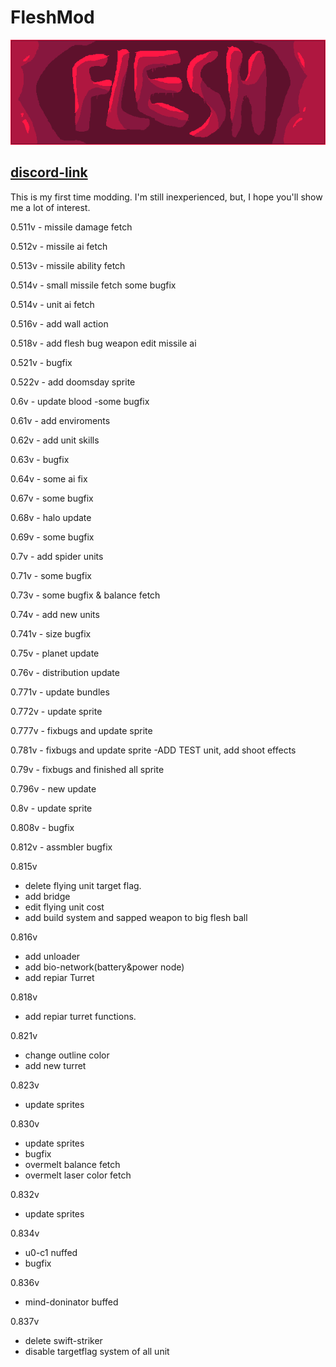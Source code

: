 # FleshMod
![logo](https://github.com/FallingDice/flesh-mod/blob/master/logo.png)

## [discord-link](https://discord.gg/WEtrSxuWPk)

This is my first time modding. I'm still inexperienced, but, I hope you'll show me a lot of interest.

0.511v - missile damage fetch

0.512v - missile ai fetch

0.513v - missile ability fetch

0.514v - small missile fetch
some bugfix

0.514v - unit ai fetch

0.516v - add wall action

0.518v - add flesh bug weapon
edit missile ai

0.521v - bugfix

0.522v - add doomsday sprite

0.6v - update blood
-some bugfix

0.61v - add enviroments

0.62v - add unit skills

0.63v - bugfix

0.64v - some ai fix

0.67v - some bugfix

0.68v - halo update

0.69v - some bugfix

0.7v - add spider units

0.71v - some bugfix

0.73v - some bugfix & balance fetch

0.74v - add new units

0.741v - size bugfix

0.75v - planet update

0.76v - distribution update

0.771v - update bundles

0.772v - update sprite

0.777v - fixbugs and update sprite

0.781v - fixbugs and update sprite
-ADD    TEST unit, add shoot effects

0.79v - fixbugs and finished all sprite

0.796v - new update

0.8v - update sprite

0.808v - bugfix

0.812v - assmbler bugfix

0.815v 
- delete flying unit target flag.
- add bridge
- edit flying unit cost
- add build system and sapped weapon to big flesh ball

0.816v
- add unloader
- add bio-network(battery&power node)
- add repiar Turret

0.818v
- add repiar turret functions.

0.821v
- change outline color
- add new turret

0.823v
- update sprites

0.830v
- update sprites
- bugfix
- overmelt balance fetch
- overmelt laser color fetch

0.832v
- update sprites

0.834v
- u0-c1 nuffed
- bugfix

0.836v
- mind-doninator buffed

0.837v
- delete swift-striker
- disable targetflag system of all unit